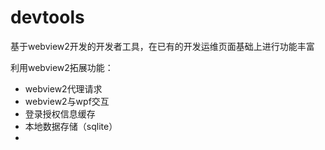 # devtools
基于webview2开发的开发者工具，在已有的开发运维页面基础上进行功能丰富



利用webview2拓展功能：

- webview2代理请求
- webview2与wpf交互
- 登录授权信息缓存
- 本地数据存储（sqlite）
- 
